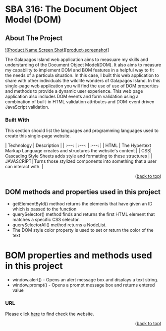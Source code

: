 # SBA 316: The Document Object Model (DOM)

## About The Project

[![Product Name Screen Shot][product-screenshot]]()

The Galapagos Island web application aims to measuare my skills and understarding of the Document Object Model(DOM). It also aims to measure my capability to implement DOM and BOM features in a helpful way to fit the needs of a particula situation. In this case, I built this web application to share with other individuals the wildlife wonders of Galapagos Island. In this single-page web application you will find the use of use of DOM properties and methods to provide a dynamic user experience. This web page application also includes DOM events and form validation using a combination of built-in HTML validation attributes and DOM-event driven JavaScript validation.



### Built With

This section should list the languages and programming languages used to create this single-page website.

| Technology | Description   |
| :---:   | :---: | :---: |
| HTML | The Hypertext Markup Language creates and structures the website's content  |
| CSS| Cascading Style Sheets adds style and formatting to these structures |
| JAVASCRIPT| Turns those stylized components into something that a user can interact with. |

<p align="right">(<a href="#readme-top">back to top</a>)</p>


## DOM methods and properties used in this project
 
- getElementById() method returns the elements that have given an ID which is passed to the function
- querySelector() method finds and returns the first HTML element that matches a specific CSS selector.
- querySelectorAll() method returns a NodeList.
- The DOM style color property is used to set or return the color of the text

# BOM properties and methods used in this project
- window.alert() - Opens an alert message box and displays a text string.
- window.prompt() - Opens a prompt message box and returns entered value

### URL
Please click [here](
https://github.com/GabrielaGuayara/sbaProject ) to find check the website.
<p align="right">(<a href="#readme-top">back to top</a>)</p>
